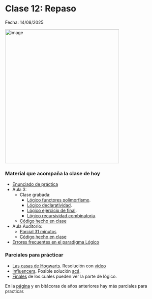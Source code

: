# Clase 12: Repaso

Fecha: 14/08/2025

<img width="370" height="433" alt="image" src="https://github.com/user-attachments/assets/c4ea0170-86c6-46bc-89b9-d62b04da2815" />

### Material que acompaña la clase de hoy

* [Enunciado de práctica](https://docs.google.com/document/d/1SAuv3LjYEQ483QU16njhipm5ceOS9_QpWwCpWREKiP8/edit?tab=t.0)
* Aula 3:
  * Clase grabada:
    * [Lógico functores polimorfismo](https://youtu.be/1ll6XM9wrXY).
    * [Lógico declaratividad](https://youtu.be/U1mB8vK0TUA).
    * [Lógico ejercicio de final](https://youtu.be/wYrITakB37k).
    * [Lógico recursividad combinatoria](https://youtu.be/tvWmxVBQf-U).
  * [Código hecho en clase](https://github.com/pdepjm/2025-l-repaso-aula-3/blob/main/programa.pl)
* Aula Auditorio:
  * [Parcial 31 minutos](https://docs.google.com/document/d/14YTUK-hThbZk_2UM7gmh8CcaK1otaPdELtLLuSrvMlg/edit?usp=drivesdk)
  * [Código hecho en clase](https://github.com/pdepjm/2025-l-clase-repaso/blob/clase-auditorio/repaso.pl)
* [Errores frecuentes en el paradigma Lógico](https://wiki.uqbar.org/wiki/articles/errores-frecuentes-al-programar-en-logico.html)


### Parciales para prácticar

* [Las casas de Hogwarts](https://docs.google.com/document/d/e/2PACX-1vR9SBhz2J3lmqcMXOBs1BzSt7N1YWPoIuubAmQxPIOcnbn5Ow9REYt4NXQzOwXXiUaEQ4hfHNEt3_C7/pub). Resolución con [video](https://www.youtube.com/watch?v=FysNBkzJQ8o&ab_channel=ParadigmasdeProgramaci%C3%B3n-Mi%C3%A9rcolesTarde)
* [Influencers](https://docs.google.com/document/d/e/2PACX-1vQU1UfSb5E1UGRtuaTmdksu8my4TlvfHOwET2cNKlwgp_5knH85H-lcsCtlurpKXn5vKF_RNSQTgxKw/pub). Posible solución [acá](https://github.com/pdepjm/2021-l-parcialRedes-asanzo/blob/main/programa.pl).
* [Finales](https://www.pdep.com.ar/material/finales) de los cuales pueden ver la parte de lógico.

En la [página](https://www.pdep.com.ar/material/parciales) y en bitácoras de años anteriores hay más parciales para practicar.
